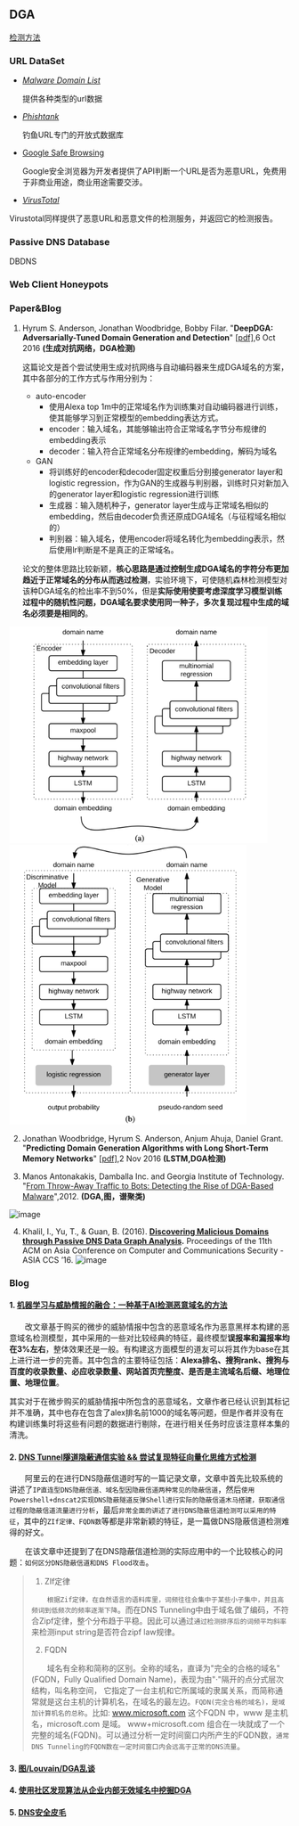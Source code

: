 ## DGA

[检测方法](detection.md)





### URL DataSet

- [*Malware Domain List*](https://www.malwaredomainlist.com/mdl.php)

  提供各种类型的url数据

- [*Phishtank*](钓鱼数据库)

  钓鱼URL专门的开放式数据库

- [Google Safe Browsing](https://safebrowsing.google.com/)

  Google安全浏览器为开发者提供了API判断一个URL是否为恶意URL，免费用于非商业用途，商业用途需要交涉。

-  [*VirusTotal*](https://www.virustotal.com)

  Virustotal同样提供了恶意URL和恶意文件的检测服务，并返回它的检测报告。



### Passive DNS Database

DBDNS





### Web Client Honeypots



























### Paper&Blog

1. Hyrum S. Anderson, Jonathan Woodbridge, Bobby Filar. "**DeepDGA: Adversarially-Tuned Domain Generation and Detection**" [[pdf\]](https://arxiv.org/abs/1610.01969),6 Oct 2016 **(生成对抗网络，DGA检测)** 

   这篇论文是首个尝试使用生成对抗网络与自动编码器来生成DGA域名的方案，其中各部分的工作方式与作用分别为：

   - auto-encoder
     - 使用Alexa top 1m中的正常域名作为训练集对自动编码器进行训练，使其能够学习到正常模型的embedding表达方式。
     - encoder：输入域名，其能够输出符合正常域名字节分布规律的embedding表示
     - decoder：输入符合正常域名分布规律的embedding，解码为域名
   - GAN
     - 将训练好的encoder和decoder固定权重后分别接generator layer和logistic regression，作为GAN的生成器与判别器，训练时只对新加入的generator layer和logistic regression进行训练
     - 生成器：输入随机种子，generator layer生成与正常域名相似的embedding，然后由decoder负责还原成DGA域名（与征程域名相似的）
     - 判别器：输入域名，使用encoder将域名转化为embedding表示，然后使用lr判断是不是真正的正常域名。

   论文的整体思路比较新颖，**核心思路是通过控制生成DGA域名的字符分布更加趋近于正常域名的分布从而逃过检测**，实验环境下，可使随机森林检测模型对该种DGA域名的检出率不到50%，但是**实际使用使要考虑深度学习模型训练过程中的随机性问题，DGA域名要求使用同一种子，多次复现过程中生成的域名必须要是相同的**。

<img src="https://raw.githubusercontent.com/AnchoretY/images/master/blog/image.26e2wvgbpzw.png" alt="image" style="zoom:80%;" /><img src="https://raw.githubusercontent.com/AnchoretY/images/master/blog/image.kme5vw2r0p.png" alt="image" style="zoom:80%;" />



2. Jonathan Woodbridge, Hyrum S. Anderson, Anjum Ahuja, Daniel Grant. "**Predicting Domain Generation Algorithms with Long Short-Term Memory Networks**" [[pdf\]](https://arxiv.org/abs/1611.00791),2 Nov 2016 **(LSTM,DGA检测)**

3. Manos Antonakakis, Damballa Inc. and Georgia Institute of Technology.  "[From Throw-Away Traffic to Bots: Detecting the Rise of DGA-Based Malware](https://www.usenix.org/system/files/conference/usenixsecurity12/sec12-final127.pdf)",2012. **(DGA,图，谱聚类)**

![image](https://raw.githubusercontent.com/AnchoretY/images/master/blog/image.9ylsao9hy4l.png)

4. Khalil, I., Yu, T., & Guan, B. (2016). **[Discovering Malicious Domains through Passive DNS Data Graph Analysis](sci-hub.se/10.1145/2897845.2897877).** Proceedings of the 11th ACM on Asia Conference on Computer and Communications Security - ASIA CCS ’16.
![image](https://raw.githubusercontent.com/AnchoretY/images/master/blog/image.0jr8nz4x4pe.png)



### Blog

#### 1. [机器学习与威胁情报的融合：一种基于AI检测恶意域名的方法](https://www.freebuf.com/articles/es/187451.html)

  &emsp;&emsp;改文章基于购买的微步的威胁情报中包含的恶意域名作为恶意黑样本构建的恶意域名检测模型，其中采用的一些对比较经典的特征，最终模型**误报率和漏报率均在3%左右**，整体效果还是一般。有构建这方面模型的道友可以将其作为base在其上进行进一步的完善。其中包含的主要特征包括：**Alexa排名、搜狗rank、搜狗与百度的收录数量、必应收录数量、网站首页完整度、是否是主流域名后缀、地理位置、地理位置**。

  其实对于在微步购买的威胁情报中所包含的恶意域名，文章作者已经认识到其标记并不准确，其中也存在包含了alex排名前1000的域名等问题，但是作者并没有在构建训练集时将这些有问题的数据进行剔除，在进行相关任务时应该注意样本集的清洗。

#### 2. [DNS Tunnel隧道隐蔽通信实验 && 尝试复现特征向量化思维方式检测](https://www.cnblogs.com/LittleHann/p/8656621.html#_label3_1_4_0)

&emsp;&emsp;阿里云的在进行DNS隐蔽信道时写的一篇记录文章，文章中首先比较系统的讲述了`IP直连型DNS隐蔽信道、域名型因隐蔽信道两种常见的隐蔽信道`，然后`使用Powershell+dnscat2实现DNS隐蔽隧道反弹Shell进行实际的隐蔽信道木马搭建，获取通信过程的隐蔽信道流量进行分析`，最后`非常全面的讲述了进行DNS隐蔽信道检测可以采用的特征`，其中的`ZIf定律、FQDN数`等都是非常新颖的特征，是一篇做DNS隐蔽信道检测难得的好文。

&emsp;&emsp;在该文章中还提到了在DNS隐蔽信道检测的实际应用中的一个比较核心的问题：`如何区分DNS隐蔽信道和DNS Flood攻击`。

> 1. ZIf定律
>
> &emsp;&emsp;`根据Zif定律，在自然语言的语料库里，词频往往会集中于某些小子集中，并且高频词到低频次的频率逐渐下降`。而在DNS Tunneling中由于域名做了编码，不符合Zipf定律，整个分布趋于平稳。因此可以通过`通过检测排序后的词频平均斜率`来检测input string是否符合zipf law规律。
>
> 2. FQDN
>
> &emsp;&emsp;域名有全称和简称的区别。全称的域名，直译为"完全的合格的域名"(FQDN，Fully Qualified Domain Name)，表现为由"·"隔开的点分式层次结构，叫名称空间， 它指定了一台主机和它所属域的隶属关系，而简称通常就是这台主机的计算机名，在域名的最左边。`FQDN(完全合格的域名)，是域加计算机名的总称`。比如: www.microsoft.com 这个FQDN 中，www 是主机名，microsoft.com 是域。 www+microsoft.com 组合在一块就成了一个完整的域名(FQDN)。可以通过分析一定时间窗口内所产生的FQDN数，`通常DNS Tunneling的FQDN数在一定时间窗口内会远高于正常的DNS流量`。


#### 3. [图/Louvain/DGA乱谈](https://www.cdxy.me/?p=805)


#### 4. [使用社区发现算法从企业内部无效域名中挖掘DGA](http://www.webber.tech/posts/%E4%BD%BF%E7%94%A8%E7%A4%BE%E5%8C%BA%E5%8F%91%E7%8E%B0%E7%AE%97%E6%B3%95%E4%BB%8E%E4%BC%81%E4%B8%9A%E5%86%85%E9%83%A8%E6%97%A0%E6%95%88%E5%9F%9F%E5%90%8D%E4%B8%AD%E6%8C%96%E6%8E%98DGA/)


#### 5. [DNS安全皮毛](https://xz.aliyun.com/t/5991)

